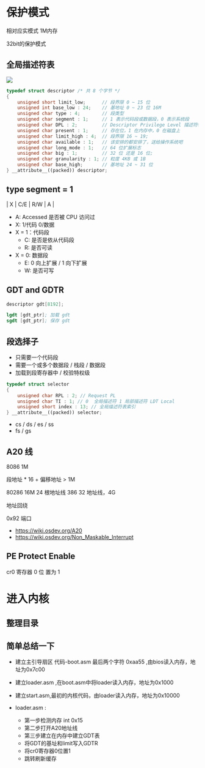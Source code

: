 # 保护模式

相对应实模式 1M内存

32bit的保护模式

## 全局描述符表

![](./images/80386-segment%20descriptor.jpg)

```cpp
typedef struct descriptor /* 共 8 个字节 */
{
    unsigned short limit_low;      // 段界限 0 ~ 15 位
    unsigned int base_low : 24;    // 基地址 0 ~ 23 位 16M
    unsigned char type : 4;        // 段类型
    unsigned char segment : 1;     // 1 表示代码段或数据段，0 表示系统段
    unsigned char DPL : 2;         // Descriptor Privilege Level 描述符特权等级 0 ~ 3
    unsigned char present : 1;     // 存在位，1 在内存中，0 在磁盘上
    unsigned char limit_high : 4;  // 段界限 16 ~ 19;
    unsigned char available : 1;   // 该安排的都安排了，送给操作系统吧
    unsigned char long_mode : 1;   // 64 位扩展标志
    unsigned char big : 1;         // 32 位 还是 16 位;
    unsigned char granularity : 1; // 粒度 4KB 或 1B
    unsigned char base_high;       // 基地址 24 ~ 31 位
} __attribute__((packed)) descriptor;
```

## type segment = 1

| X | C/E | R/W | A |

- A: Accessed 是否被 CPU 访问过
- X: 1/代码 0/数据
- X = 1：代码段
    - C: 是否是依从代码段
    - R: 是否可读
- X = 0: 数据段
    - E: 0 向上扩展 / 1 向下扩展
    - W: 是否可写

## GDT and GDTR

```cpp
descriptor gdt[8192];
```

```s
lgdt [gdt_ptr]; 加载 gdt
sgdt [gdt_ptr]; 保存 gdt
```


## 段选择子

- 只需要一个代码段
- 需要一个或多个数据段 / 栈段 / 数据段
- 加载到段寄存器中 / 校验特权级

```cpp
typedef struct selector
{
    unsigned char RPL : 2; // Request PL 
    unsigned char TI : 1; // 0  全局描述符 1 局部描述符 LDT Local 
    unsigned short index : 13; // 全局描述符表索引
} __attribute__((packed)) selector;
```

- cs / ds / es / ss
- fs / gs

## A20 线

8086 1M 

段地址 * 16 + 偏移地址 > 1M

80286 16M 24 根地址线
386 32 地址线，4G

地址回绕

0x92 端口

- <https://wiki.osdev.org/A20>
- <https://wiki.osdev.org/Non_Maskable_Interrupt>

## PE Protect Enable

cr0 寄存器 0 位 置为 1

# 进入内核

## 整理目录

## 简单总结一下
- 建立主引导扇区 代码-boot.asm 最后两个字符 0xaa55 ,由bios读入内存，地址为0x7c00
- 建立loader.asm ,在boot.asm中将loader读入内存，地址为0x1000
- 建立start.asm,最初的内核代码，由loader读入内存，地址为0x10000

- loader.asm :
  - 第一步检测内存 int 0x15
  - 第二步打开A20地址线
  - 第三步建立在内存中建立GDT表
  - 将GDT的基址和limit写入GDTR
  - 将cr0寄存器0位置1
  - 跳转刷新缓存
